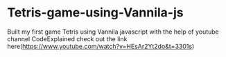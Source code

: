 # Tetris-game-using-Vannila-js
Built my first game Tetris using Vannila javascript with the help of youtube channel CodeExplained check out the link here(https://www.youtube.com/watch?v=HEsAr2Yt2do&t=3301s) 
